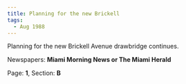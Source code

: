 ```yaml
---  
title: Planning for the new Brickell  
tags:  
  - Aug 1988  
---  
```

  
Planning for the new Brickell Avenue drawbridge continues.  
  
Newspapers: **Miami Morning News or The Miami Herald**  
  
Page: **1**, Section: **B** 
